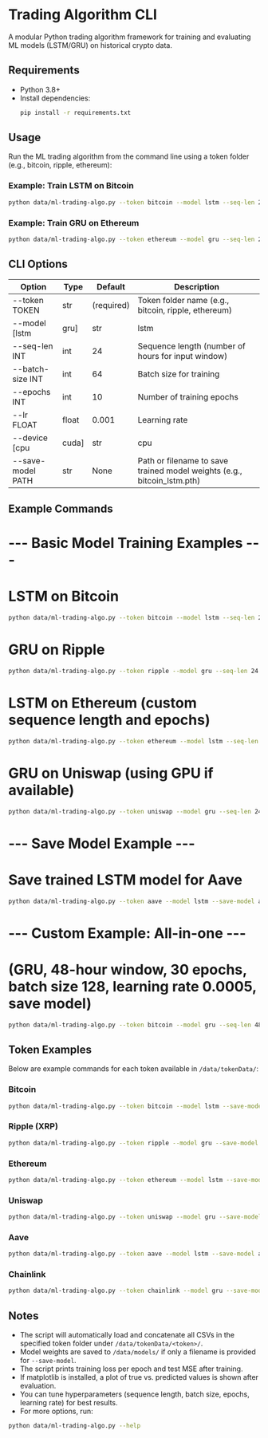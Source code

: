 # Trading Algorithm CLI

A modular Python trading algorithm framework for training and evaluating ML models (LSTM/GRU) on historical crypto data.

## Requirements

- Python 3.8+
- Install dependencies:
  ```sh
  pip install -r requirements.txt
  ```

## Usage

Run the ML trading algorithm from the command line using a token folder (e.g., bitcoin, ripple, ethereum):

### Example: Train LSTM on Bitcoin
```sh
python data/ml-trading-algo.py --token bitcoin --model lstm --seq-len 24 --batch-size 64 --epochs 10 --lr 0.001 --device cpu --save-model bitcoin_lstm.pth
```

### Example: Train GRU on Ethereum
```sh
python data/ml-trading-algo.py --token ethereum --model gru --seq-len 24 --batch-size 64 --epochs 10 --lr 0.001 --device cpu --save-model ethereum_gru.pth
```

## CLI Options

| Option                  | Type    | Default      | Description                                                                                   |
|-------------------------|---------|--------------|-----------------------------------------------------------------------------------------------|
| --token TOKEN           | str     | (required)   | Token folder name (e.g., bitcoin, ripple, ethereum)                                           |
| --model [lstm|gru]      | str     | lstm         | Model type to use (lstm or gru)                                                               |
| --seq-len INT           | int     | 24           | Sequence length (number of hours for input window)                                            |
| --batch-size INT        | int     | 64           | Batch size for training                                                                       |
| --epochs INT            | int     | 10           | Number of training epochs                                                                     |
| --lr FLOAT              | float   | 0.001        | Learning rate                                                                                 |
| --device [cpu|cuda]     | str     | cpu          | Device to use (cpu or cuda)                                                                   |
| --save-model PATH       | str     | None         | Path or filename to save trained model weights (e.g., bitcoin_lstm.pth)                       |

## Example Commands

# --- Basic Model Training Examples ---

# LSTM on Bitcoin
```sh
python data/ml-trading-algo.py --token bitcoin --model lstm --seq-len 24 --batch-size 64 --epochs 10 --lr 0.001 --device cpu --save-model bitcoin_lstm.pth
```

# GRU on Ripple
```sh
python data/ml-trading-algo.py --token ripple --model gru --seq-len 24 --batch-size 64 --epochs 10 --lr 0.001 --device cpu --save-model ripple_gru.pth
```

# LSTM on Ethereum (custom sequence length and epochs)
```sh
python data/ml-trading-algo.py --token ethereum --model lstm --seq-len 48 --batch-size 32 --epochs 20 --lr 0.0005 --device cpu --save-model ethereum_lstm.pth
```

# GRU on Uniswap (using GPU if available)
```sh
python data/ml-trading-algo.py --token uniswap --model gru --seq-len 24 --batch-size 64 --epochs 10 --lr 0.001 --device cuda --save-model uniswap_gru.pth
```

# --- Save Model Example ---

# Save trained LSTM model for Aave
```sh
python data/ml-trading-algo.py --token aave --model lstm --save-model aave_lstm.pth
```

# --- Custom Example: All-in-one ---
# (GRU, 48-hour window, 30 epochs, batch size 128, learning rate 0.0005, save model)
```sh
python data/ml-trading-algo.py --token bitcoin --model gru --seq-len 48 --batch-size 128 --epochs 30 --lr 0.0005 --save-model bitcoin_gru.pth
```

## Token Examples

Below are example commands for each token available in `/data/tokenData/`:

### Bitcoin
```sh
python data/ml-trading-algo.py --token bitcoin --model lstm --save-model bitcoin_lstm.pth
```

### Ripple (XRP)
```sh
python data/ml-trading-algo.py --token ripple --model gru --save-model ripple_gru.pth
```

### Ethereum
```sh
python data/ml-trading-algo.py --token ethereum --model lstm --save-model ethereum_lstm.pth
```

### Uniswap
```sh
python data/ml-trading-algo.py --token uniswap --model gru --save-model uniswap_gru.pth
```

### Aave
```sh
python data/ml-trading-algo.py --token aave --model lstm --save-model aave_lstm.pth
```

### Chainlink
```sh
python data/ml-trading-algo.py --token chainlink --model gru --save-model chainlink_gru.pth
```

## Notes
- The script will automatically load and concatenate all CSVs in the specified token folder under `/data/tokenData/<token>/`.
- Model weights are saved to `/data/models/` if only a filename is provided for `--save-model`.
- The script prints training loss per epoch and test MSE after training.
- If matplotlib is installed, a plot of true vs. predicted values is shown after evaluation.
- You can tune hyperparameters (sequence length, batch size, epochs, learning rate) for best results.
- For more options, run:

```bash
python data/ml-trading-algo.py --help
```

